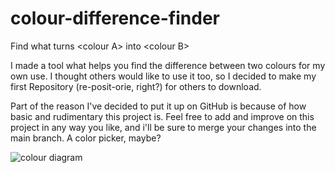 # colour-difference-finder
Find what turns &lt;colour A> into &lt;colour B>

I made a tool what helps you find the difference between two colours for my own use. I thought others would like to use it too, so I decided to make my first Repository (re-posit-orie, right?) for others to download. 

Part of the reason I've decided to put it up on GitHub is because of how basic and rudimentary this project is. Feel free to add and improve on this project in any way you like, and i'll be sure to merge your changes into the main branch. A color picker, maybe?

![colour diagram](https://user-images.githubusercontent.com/66379077/132755247-0ee984a5-c514-4875-baf9-8f33ce76fb2d.png)
